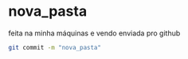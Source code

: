 # nova_pasta
feita na minha máquinas e vendo enviada pro github

```bash
git commit -m "nova_pasta"

```